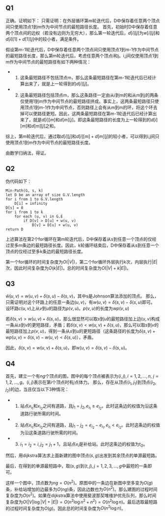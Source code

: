 ## Q1
正确。证明如下：
只需证明：在外层循环第m轮迭代后，D中保存着任意两个顶点间只使用顶点1到m作为中间节点的最短路径长度。
首先，初始时D中保存着任意两个顶点间的边权（若没有边则为无穷大），那么第一轮迭代后，$d[i][j]$为$w[i][j]$和$d[i][1]+d[1][j]$中的较小者，满足条件。

假设第m-1轮迭代后，D中保存着任意两个顶点间只使用顶点1到m-1作为中间节点的最短路径长度，那么第m轮迭代后，考虑任意两个顶点i和j。i,j间仅使用顶点1到m作为中间节点的最短路径有如下两种情况：
- 1. 这条最短路径不包括顶点m，那么这条最短路径在第m-1轮迭代后已经计算出来了，就是上一轮得到的$d[i][j]$。
- 2. 这条最短路径包括顶点m，那么这条路径一定由从i到m的和从m到j的两条仅使用1到m作为中间节点的最短路径拼成。事实上，这两条最短路径只使用顶点1到m-1作为中间节点，否则路径上会有从m到m的环，将这个环去掉可以使路径更短。因此，这两条最短路径在第m-1轮迭代后已经计算出来了，就是$d[i][m]$和$d[m][j]$。即这条最短路径的长度为上一轮得到的$d[i][m]$和$d[m][j]$之和。

综上，第m轮迭代后，通过取$d[i][j]$和$d[i][m]+d[m][j]$的较小者，可以得到i,j间只使用顶点1到m作为中间节点的最短路径长度。

由数学归纳法，得证。

## Q2
伪代码如下：
```
Min-Path(G, s, k)
let D be an array of size G.V.length
for i from 1 to G.V.length
    D[i] = infinity
D[s] = 0
for i from 1 to k
    for each (u, v) in G.E
        if D[v] > D[u] + w(u, v)
            D[v] = D[u] + w(u, v)
return D
```
上述算法在第2个for循环在第m轮迭代后，D中保存着从s到任意一个顶点的仅经过至多m条边的最短路径长度。因此，k轮循环结束后，D中保存着从s到任意一个顶点的仅经过至多k条边的最短路径长度。

第一个for循环的时间复杂度为$O(|V|)$，第二个for循环外层执行$k$次，内层执行$|E|$次，因此时间复杂度为$O(k|E|)$。总的时间复杂度为$O(|V|+k|E|)$。

## Q3
$\hat{w}(u, v) = w(u, v) + \delta(s, u) - \delta(s, v)$，其中s是Johnson算法添加的顶点。
那么，只需证明对这个环路上的任意一条边$(u, v)$，有$w(u, v) = \delta(s, v) - \delta(s, u)$即可。
设环路$c(u, v)$上从$v$到$u$的路径为$p(v, u)$。$p(v, u)$的长度为$wp(v, u)$

若$\delta(s, v) > w(u, v) + \delta(s, u)$，那么很显然可以取$s$到$u$的最短路径加上边$(u, v)$构成一条从$s$到$v$的更短路径，矛盾；若$\delta(s, v) < w(u, v) + \delta(s, u)$，那么可以取$s$到$v$的最短路径加上$p(v, u)$，得到一条从$s$到$u$的更短路径（这条路径的长度为$\delta(s, v) + wp(u, v) = \delta(s, v) - w(u, v) < \delta(s, u)$），矛盾。

因此，$\delta(s, v) = w(u, v) + \delta(s, u)$，即$w(u, v) = \delta(s, v) - \delta(s, u)$。

## Q4
首先，建立一个有$ng$个顶点的图，图中的每个顶点被表示为$(i, j), i = 1, 2, ..., n,\ j = 1, 2, ..., g$。$(i, j)$表示在第$i$个顶点时有$j$点体力。
那么，存在从顶点$(i_1, j_1)$到顶点$(i_2, j_2)$的边，当且仅当以下3种情况：
- 1. 站点$x_{i_1}$和$x_{i_2}$之间有道路，且$j_1 = j_2, e_{i_1} \ge e_{i_2}$。此时这条边的权值为沿这条道路行驶所需的时间。
- 2. 站点$x_{i_1}$和$x_{i_2}$之间有道路，且$j_1 - j_2 = e_{i_2} - e_{i_1}, e_{i_1} < e_{i_2}$。此时这条边的权值为沿这条道路行驶所需的时间。
- 3. $i_1 = i_2 = i, j_2 = j_1 + 1$，且站点$x_i$是补给站。此时这条边的权值为$t_G$。

然后，用dijkstra算法求上面新建的图中顶点$(s, g)$出发到其余顶点的单源最短路。

最后，在得到的单源最短路中，取$(s, g)$到$(t, j), j = 1, 2, 3, ..., g$中最短的一条即可。

这样一个图中，顶点数为$ng = O(n^2)$。原图中的一条边在新图中至多变为$O(g)$条，补给站增加的边最多为$O(ng)$条，因此边数也为$O(n^2)$。那么建图的过程时间复杂度为$O(n^2)$。如果在dijkstra算法中使用斐波那契堆维护优先队列，那么时间复杂度为$O(|V|\log |V| + |E|) = O(n^2\log n^2 + n^2) = O(n^2\log n)$。最后选取最短路的过程时间复杂度为$O(g)$。因此总的时间复杂度为$O(n^2\log n)$。